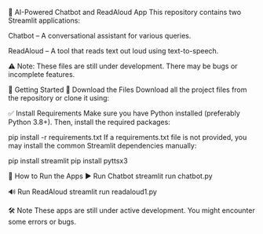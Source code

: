 🧠 AI-Powered Chatbot and ReadAloud App
This repository contains two Streamlit applications:

Chatbot – A conversational assistant for various queries.

ReadAloud – A tool that reads text out loud using text-to-speech.

⚠️ Note: These files are still under development. There may be bugs or incomplete features.

📁 Getting Started
🔽 Download the Files
Download all the project files from the repository or clone it using:


✅ Install Requirements
Make sure you have Python installed (preferably Python 3.8+). Then, install the required packages:

pip install -r requirements.txt
If a requirements.txt file is not provided, you may install the common Streamlit dependencies manually:


pip install streamlit
pip install pyttsx3

🚀 How to Run the Apps
▶️ Run Chatbot
streamlit run chatbot.py

🔊 Run ReadAloud
streamlit run readaloud1.py


🛠️ Note
These apps are still under active development.
You might encounter some errors or bugs.
